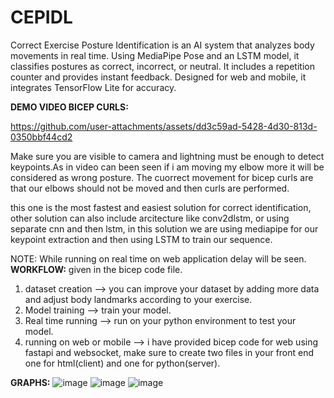 # CEPIDL
Correct Exercise Posture Identification is an AI system that analyzes body movements in real time. Using MediaPipe Pose and an LSTM model, it classifies postures as correct, incorrect, or neutral. It includes a repetition counter and provides instant feedback. Designed for web and mobile, it integrates TensorFlow Lite for accuracy.

**DEMO VIDEO BICEP CURLS:**


https://github.com/user-attachments/assets/dd3c59ad-5428-4d30-813d-0350bbf44cd2

Make sure you are visible to camera and lightning must be enough to detect keypoints.As in video can been seen if i am moving my elbow more it will be considered as wrong posture. The cuorrect movement for bicep curls are that our elbows should not be moved and then curls are performed.

this one is the most fastest and easiest solution for correct identification, other solution can also include arcitecture like conv2dlstm, or using separate cnn and then lstm, in this solution we are using mediapipe for our keypoint extraction and then using LSTM to train our sequence.

NOTE: While running on real time on web application delay will be seen. 
**WORKFLOW:**
given in the bicep code file.
1) dataset creation --> you can improve your dataset by adding more data and adjust body landmarks according to your exercise.
2) Model training --> train your model.
3) Real time running --> run on your python environment to test your model.
4) running on web or mobile --> i have provided bicep code for web using fastapi and websocket, make sure to create two files in your front end one for html(client) and one for python(server).

**GRAPHS:**
![image](https://github.com/user-attachments/assets/8e54d955-251c-474e-8d0b-6649d4ab5b35)
![image](https://github.com/user-attachments/assets/bd343d5e-4b75-4bfd-b419-4841ae6bb75f)
![image](https://github.com/user-attachments/assets/b4479d70-e20e-46c9-8f50-050943efe786)
